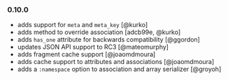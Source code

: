 ### 0.10.0

  * adds support for `meta` and `meta_key` [@kurko]
  * adds method to override association [adcb99e, @kurko]
  * adds `has_one` attribute for backwards compatibility [@ggordon]
  * updates JSON API support to RC3 [@mateomurphy]
  * adds fragment cache support [@joaomdmoura]
  * adds cache support to attributes and associations [@joaomdmoura]
  * adds a `:namespace` option to association and array serializer [@groyoh]
